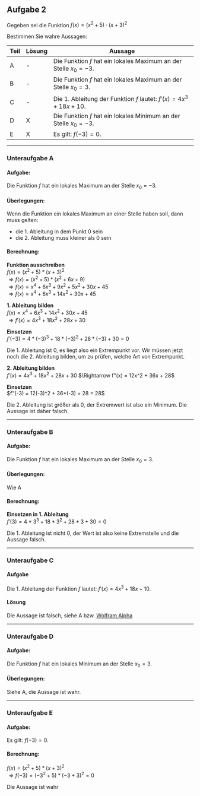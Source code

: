 ## Aufgabe 2

Gegeben sei die Funktion $f(x)= (x^2+5) \cdot (x+3)^2$

Bestimmen Sie wahre Aussagen:

| Teil | Lösung | Aussage                                                          |
| ---- | ------ | ---------------------------------------------------------------- |
| A    | -      | Die Funktion $f$ hat ein lokales Maximum an der Stelle $x_0=-3$. |
| B    | -      | Die Funktion $f$ hat ein lokales Maximum an der Stelle $x_0=3$.  |
| C    | -      | Die 1. Ableitung der Funktion $f$ lautet: $f'(x)=4x^3+18x+10$.   |
| D    | X      | Die Funktion $f$ hat ein lokales Minimum an der Stelle $x_0=-3$. |
| E    | X      | Es gilt: $f(-3)=0$.                                              |

---

### Unteraufgabe A

#### Aufgabe:

Die Funktion $f$ hat ein lokales Maximum an der Stelle $x_0=-3$.

#### Überlegungen:

Wenn die Funktion ein lokales Maximum an einer Stelle haben soll, dann muss gelten: 
- die 1. Ableitung in dem Punkt 0 sein
- die 2. Ableitung muss kleiner als 0 sein

#### Berechnung:

**Funktion ausschreiben**\
$f(x) = (x^2 + 5) * (x + 3)^2$\
$\Rightarrow f(x) = (x^2 + 5) * (x^2 + 6x + 9)$\
$\Rightarrow f(x) = x^4 + 6x^3 + 9x^2 + 5x^2 + 30x + 45$\
$\Rightarrow f(x) = x^4 + 6x^3 + 14x^2 + 30x + 45$

**1. Ableitung bilden**\
$f(x) = x^4 + 6x^3 + 14x^2 + 30x + 45$\
$\Rightarrow f'(x) = 4x^3 + 18x^2 + 28x + 30$

**Einsetzen**\
$f'(-3) = 4*(-3)^3 + 18*(-3)^2 + 28*(-3) + 30 = 0$

Die 1. Ableitung ist 0, es liegt also ein Extrempunkt vor. Wir müssen jetzt noch die 2. Ableitung bilden, um zu prüfen, welche Art von Extrempunkt.

**2. Ableitung bilden**\
$f'(x) = 4x^3 + 18x^2 + 28x + 30$
$\Rightarrow f"(x) = 12x^2 + 36x + 28$

**Einsetzen**\
$f"(-3) = 12(-3)^2 + 36*(-3) + 28 = 28$

Die 2. Ableitung ist größer als 0, der Extremwert ist also ein Minimum. Die Aussage ist daher falsch.

---

### Unteraufgabe B

#### Aufgabe:

Die Funktion $f$ hat ein lokales Maximum an der Stelle $x_0=3$.

#### Überlegungen:

Wie A

#### Berechnung:

**Einsetzen in 1. Ableitung**\
$f'(3) = 4*3^3 + 18*3^2 + 28*3 + 30 = 0$

Die 1. Ableitung ist nicht 0, der Wert ist also keine Extremstelle und die Aussage falsch.

---

### Unteraufgabe C

#### Aufgabe

Die 1. Ableitung der Funktion $f$ lautet: $f'(x)=4x^3+18x+10$.

#### Lösung

Die Aussage ist falsch, siehe A bzw. [Wolfram Alpha](https://www.wolframalpha.com/input?i=derivate+f%28x%29+%3D+%28x%5E2%2B5%29%28x%2B3%29%5E2)

---

### Unteraufgabe D

#### Aufgabe:

Die Funktion $f$ hat ein lokales Minimum an der Stelle $x_0=3$.

#### Überlegungen:

Siehe A, die Aussage ist wahr.

---

### Unteraufgabe E

#### Aufgabe:

Es gilt: $f(-3)=0$.

#### Berechnung:

$f(x)= (x^2+5) * (x+3)^2$\
$\Rightarrow f(-3) = (-3^2+5) * (-3+3)^2 = 0$

Die Aussage ist wahr